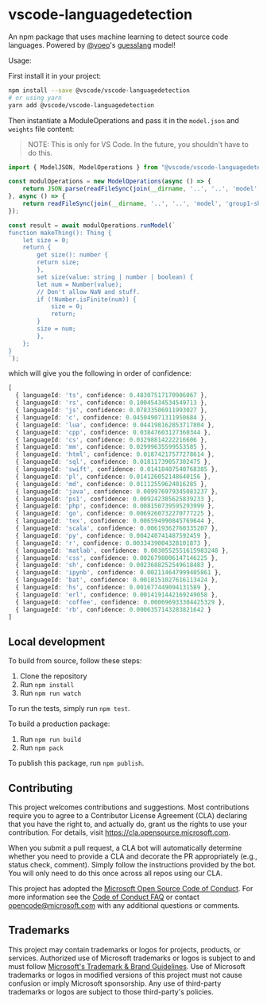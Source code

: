 # vscode-languagedetection

An npm package that uses machine learning to detect source code languages. Powered by [@yoeo](https://github.com/yoeo)'s [guesslang](https://github.com/yoeo/guesslang) model!

Usage:

First install it in your project:

```sh
npm install --save @vscode/vscode-languagedetection
# or using yarn
yarn add @vscode/vscode-languagedetection
```

Then instantiate a ModuleOperations and pass it in the `model.json` and `weights` file content:

> NOTE: This is only for VS Code. In the future, you shouldn't have to do this.

```ts
import { ModelJSON, ModelOperations } from "@vscode/vscode-languagedetection";

const modulOperations = new ModelOperations(async () => {
    return JSON.parse(readFileSync(join(__dirname, '..', '..', 'model', 'model.json')).toString()) as ModelJSON;
}, async () => {
    return readFileSync(join(__dirname, '..', '..', 'model', 'group1-shard1of1.bin')).buffer;
});

const result = await modulOperations.runModel(`
function makeThing(): Thing {
    let size = 0;
    return {
        get size(): number {
        return size;
        },
        set size(value: string | number | boolean) {
        let num = Number(value);
        // Don't allow NaN and stuff.
        if (!Number.isFinite(num)) {
            size = 0;
            return;
        }
        size = num;
        },
    };
}
`);
```

which will give you the following in order of confidence:
```ts
[
  { languageId: 'ts', confidence: 0.48307517170906067 },
  { languageId: 'rs', confidence: 0.10045434534549713 },
  { languageId: 'js', confidence: 0.07833506911993027 },
  { languageId: 'c', confidence: 0.045049071311950684 },
  { languageId: 'lua', confidence: 0.044198162853717804 },
  { languageId: 'cpp', confidence: 0.03847603127360344 },
  { languageId: 'cs', confidence: 0.03298814222216606 },
  { languageId: 'mm', confidence: 0.02999635599553585 },
  { languageId: 'html', confidence: 0.01874217577278614 },
  { languageId: 'sql', confidence: 0.01811739057302475 },
  { languageId: 'swift', confidence: 0.01418407540768385 },
  { languageId: 'pl', confidence: 0.014126052148640156 },
  { languageId: 'md', confidence: 0.01112559624016285 },
  { languageId: 'java', confidence: 0.009976979345083237 },
  { languageId: 'ps1', confidence: 0.009242385625839233 },
  { languageId: 'php', confidence: 0.008150739595293999 },
  { languageId: 'go', confidence: 0.0069260732270777225 },
  { languageId: 'tex', confidence: 0.006594990845769644 },
  { languageId: 'scala', confidence: 0.00619362760335207 },
  { languageId: 'py', confidence: 0.004240741487592459 },
  { languageId: 'r', confidence: 0.0033439004328101873 },
  { languageId: 'matlab', confidence: 0.0030552551615983248 },
  { languageId: 'css', confidence: 0.0026798006147146225 },
  { languageId: 'sh', confidence: 0.0023688252549618483 },
  { languageId: 'ipynb', confidence: 0.002114647999405861 },
  { languageId: 'bat', confidence: 0.0018151027616113424 },
  { languageId: 'hs', confidence: 0.001677449094131589 },
  { languageId: 'erl', confidence: 0.0014191442169249058 },
  { languageId: 'coffee', confidence: 0.000696933304425329 },
  { languageId: 'rb', confidence: 0.0006357143283821642 }
]
```

## Local development

To build from source, follow these steps:

1. Clone the repository
2. Run `npm install`
3. Run `npm run watch`

To run the tests, simply run `npm test`.

To build a production package:

1. Run `npm run build`
2. Run `npm pack`

To publish this package, run `npm publish`.

## Contributing

This project welcomes contributions and suggestions.  Most contributions require you to agree to a
Contributor License Agreement (CLA) declaring that you have the right to, and actually do, grant us
the rights to use your contribution. For details, visit https://cla.opensource.microsoft.com.

When you submit a pull request, a CLA bot will automatically determine whether you need to provide
a CLA and decorate the PR appropriately (e.g., status check, comment). Simply follow the instructions
provided by the bot. You will only need to do this once across all repos using our CLA.

This project has adopted the [Microsoft Open Source Code of Conduct](https://opensource.microsoft.com/codeofconduct/).
For more information see the [Code of Conduct FAQ](https://opensource.microsoft.com/codeofconduct/faq/) or
contact [opencode@microsoft.com](mailto:opencode@microsoft.com) with any additional questions or comments.

## Trademarks

This project may contain trademarks or logos for projects, products, or services. Authorized use of Microsoft 
trademarks or logos is subject to and must follow 
[Microsoft's Trademark & Brand Guidelines](https://www.microsoft.com/en-us/legal/intellectualproperty/trademarks/usage/general).
Use of Microsoft trademarks or logos in modified versions of this project must not cause confusion or imply Microsoft sponsorship.
Any use of third-party trademarks or logos are subject to those third-party's policies.
